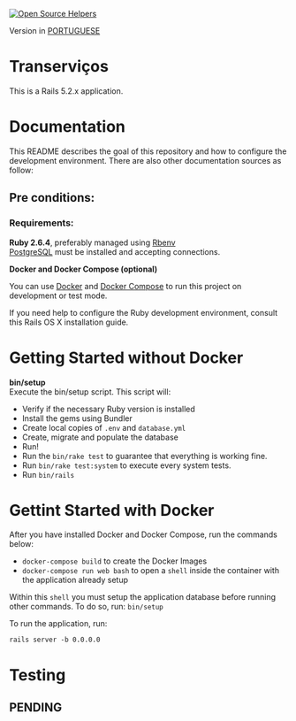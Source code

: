 [![Open Source Helpers](https://www.codetriage.com/juuh42dias/transervicos/badges/users.svg)](https://www.codetriage.com/juuh42dias/transervicos)

Version in [PORTUGUESE](https://github.com/juuh42dias/transervicos/blob/master/README.md)

# Transerviços
This is a Rails 5.2.x application.

# Documentation

This README describes the goal of this repository and how to configure the development environment. There are also other documentation sources as follow:

##  Pre conditions:
### Requirements:

**Ruby 2.6.4**, preferably managed using [Rbenv](https://github.com/rbenv/rbenv)  
[PostgreSQL](https://www.digitalocean.com/community/tutorials/how-to-set-up-ruby-on-rails-with-postgres) must be installed and accepting connections.


**Docker and Docker Compose (optional)**

You can use [Docker](https://docs.docker.com/install/) and [Docker
Compose](https://docs.docker.com/compose/install/)
to run this project on development or test mode. 

If you need help to configure the Ruby development environment, consult this Rails OS X installation guide.

#
# Getting Started without Docker

**bin/setup**  
Execute the bin/setup script. This script will:  

* Verify if the necessary Ruby version is installed
* Install the gems using Bundler
* Create local copies of `.env` and `database.yml`
* Create, migrate and populate the database
* Run!
* Run the `bin/rake test` to guarantee that everything is working fine.  
* Run `bin/rake test:system` to execute every system tests.  
* Run `bin/rails`


# Gettint Started with Docker

After you have installed Docker and Docker Compose, run the commands below:

* `docker-compose build` to create the Docker Images
* `docker-compose run web bash` to open a `shell` inside the container with the
  application already setup


Within this `shell` you must setup the application database before running other
commands. To do so, run: `bin/setup`

To run the application, run:

`rails server -b 0.0.0.0`

# Testing

## PENDING
